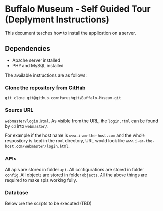 # Buffalo Museum - Self Guided Tour (Deplyment Instructions)
This document teaches how to install the application on a server. 

## Dependencies
- Apache server installed
- PHP and MySQL installed

The available instructions are as follows:

### Clone the repository from GitHub
`git clone git@github.com:Parushgit/Buffalo-Museum.git`

### Source URL
`webmaster/login.html`. As visible from the URL, the `login.html` can be found by `cd` into `webmaster/`.

For example if the host name is `www.i-am-the-host.com` and the whole respository is kept in the root directory, URL would look like `www.i-am-the-host.com/webmaster/login.html`.

### APIs
All apis are stored in folder `api`. 
All configurations are stored in folder `config`.
All objects are stored in folder `objects`.
All the above things are required to make apis working fully.

### Database
Below are the scripts to be executed (TBD)

Happy touring :)

